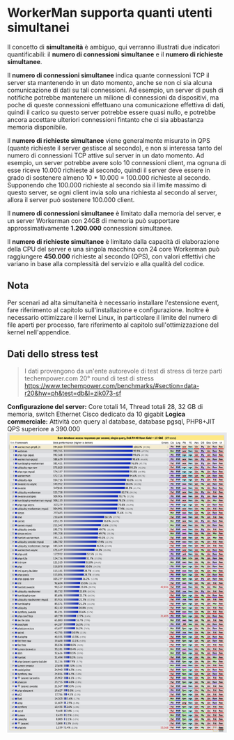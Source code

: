 # WorkerMan supporta quanti utenti simultanei

Il concetto di **simultaneità** è ambiguo, qui verranno illustrati due indicatori quantificabili: il **numero di connessioni simultanee** e il **numero di richieste simultanee**.

Il **numero di connessioni simultanee** indica quante connessioni TCP il server sta mantenendo in un dato momento, anche se non ci sia alcuna comunicazione di dati su tali connessioni. Ad esempio, un server di push di notifiche potrebbe mantenere un milione di connessioni da dispositivi, ma poche di queste connessioni effettuano una comunicazione effettiva di dati, quindi il carico su questo server potrebbe essere quasi nullo, e potrebbe ancora accettare ulteriori connessioni fintanto che ci sia abbastanza memoria disponibile.

Il **numero di richieste simultanee** viene generalmente misurato in QPS (quante richieste il server gestisce al secondo), e non si interessa tanto del numero di connessioni TCP attive sul server in un dato momento. Ad esempio, un server potrebbe avere solo 10 connessioni client, ma ognuna di esse riceve 10.000 richieste al secondo, quindi il server deve essere in grado di sostenere almeno 10 * 10.000 = 100.000 richieste al secondo. Supponendo che 100.000 richieste al secondo sia il limite massimo di questo server, se ogni client invia solo una richiesta al secondo al server, allora il server può sostenere 100.000 client.

Il **numero di connessioni simultanee** è limitato dalla memoria del server, e un server Workerman con 24GB di memoria può supportare approssimativamente **1.200.000** connessioni simultanee.

Il **numero di richieste simultanee** è limitato dalla capacità di elaborazione della CPU del server e una singola macchina con 24 core Workerman può raggiungere **450.000** richieste al secondo (QPS), con valori effettivi che variano in base alla complessità del servizio e alla qualità del codice.

## Nota

Per scenari ad alta simultaneità è necessario installare l'estensione event, fare riferimento al capitolo sull'installazione e configurazione. Inoltre è necessario ottimizzare il kernel Linux, in particolare il limite del numero di file aperti per processo, fare riferimento al capitolo sull'ottimizzazione del kernel nell'appendice.

## Dati dello stress test
> I dati provengono da un'ente autorevole di test di stress di terze parti techempower.com 20° round di test di stress
https://www.techempower.com/benchmarks/#section=data-r20&hw=ph&test=db&l=zik073-sf

**Configurazione del server:**
Core totali 14, Thread totali 28, 32 GB di memoria, switch Ethernet Cisco dedicato da 10 gigabit
**Logica commerciale:**
Attività con query al database, database pgsql, PHP8+JIT
QPS superiore a 390.000
![](../images/screenshot_1636522357217.png)
